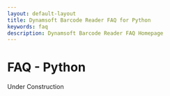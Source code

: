 ```yaml
---
layout: default-layout
title: Dynamsoft Barcode Reader FAQ for Python
keywords: faq
description: Dynamsoft Barcode Reader FAQ Homepage
---
```


# FAQ - Python
Under Construction 





